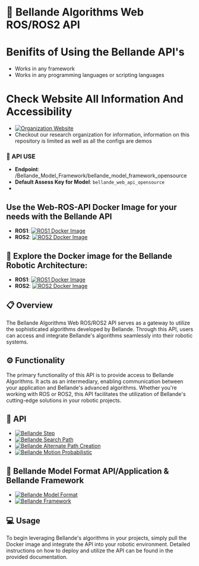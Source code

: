# 🤖 Bellande Algorithms Web ROS/ROS2 API

# Benifits of Using the Bellande API's
- Works in any framework
- Works in any programming languages or scripting languages

# Check Website All Information And Accessibility
- [![Organization Website](https://img.shields.io/badge/Explore%20Our-Website-0099cc?style=for-the-badge)](https://robotics-sensors.github.io)
- Checkout our research organization for information, information on this repository is limited as well as all the configs are demos

### 🔑 API USE
- **Endpoint**: /Bellande_Model_Framework/bellande_model_framework_opensource
- **Default Assess Key for Model**: ``bellande_web_api_opensource``
- 
## Use the Web-ROS-API Docker Image  for your needs with the Bellande API
- **ROS1**: [![ROS1 Docker Image](https://img.shields.io/docker/pulls/ronaldsonbellande/bellande_web_api_packages_ros1)](https://hub.docker.com/r/ronaldsonbellande/bellande_web_api_packages_ros1)
- **ROS2**: [![ROS2 Docker Image](https://img.shields.io/docker/pulls/ronaldsonbellande/bellande_web_api_packages_ros2)](https://hub.docker.com/r/ronaldsonbellande/bellande_web_api_packages_ros2)

## 📧 Explore the Docker image for the Bellande Robotic Architecture:
- **ROS1**: [![ROS1 Docker Image](https://img.shields.io/docker/pulls/ronaldsonbellande/bellande_robotic_environment_ros1)](https://hub.docker.com/r/ronaldsonbellande/bellande_robotic_environment_ros1)
- **ROS2**: [![ROS2 Docker Image](https://img.shields.io/docker/pulls/ronaldsonbellande/bellande_robotic_environment_ros2)](https://hub.docker.com/r/ronaldsonbellande/bellande_robotic_environment_ros2)

## 📋 Overview
The Bellande Algorithms Web ROS/ROS2 API serves as a gateway to utilize the sophisticated algorithms developed by Bellande. Through this API, users can access and integrate Bellande's algorithms seamlessly into their robotic systems.

## ⚙️ Functionality
The primary functionality of this API is to provide access to Bellande Algorithms. It acts as an intermediary, enabling communication between your application and Bellande's advanced algorithms. Whether you're working with ROS or ROS2, this API facilitates the utilization of Bellande's cutting-edge solutions in your robotic projects.

## 🐳 API
- [![Bellande Step](https://img.shields.io/badge/Bellande%20API-Bellande%20Step-0099cc?style=for-the-badge)](https://github.com/Robotics-Sensors/bellande_robots_step)
- [![Bellande Search Path](https://img.shields.io/badge/Bellande%20API-Bellande%20Search%20Path-0099cc?style=for-the-badge)](https://github.com/Robotics-Sensors/bellande_search_path)
- [![Bellande Alternate Path Creation](https://img.shields.io/badge/Bellande%20API-Bellande%20Alternate%20Path%20Creation-0099cc?style=for-the-badge)](https://github.com/Robotics-Sensors/bellande_adaptive_alternate_path_creation)
- [![Bellande Motion Probabilistic](https://img.shields.io/badge/Bellande%20API-Bellande%20Motion%20Probabilistic-0099cc?style=for-the-badge)](https://github.com/Robotics-Sensors/bellande_motion_probabilistic)

## 💨 Bellande Model Format API/Application & Bellande Framework
- [![Bellande Model Format](https://img.shields.io/badge/Bellande%20Model%20Format-0099cc?style=for-the-badge)](https://github.com/Artificial-Intelligence-Computer-Vision/bellande_model_format)
- [![Bellande Framework](https://img.shields.io/badge/Bellande%20Model%20Framework-0099cc?style=for-the-badge)](https://github.com/Artificial-Intelligence-Computer-Vision/bellande_model_framework)

## 💻 Usage
To begin leveraging Bellande's algorithms in your projects, simply pull the Docker image and integrate the API into your robotic environment. Detailed instructions on how to deploy and utilize the API can be found in the provided documentation.

